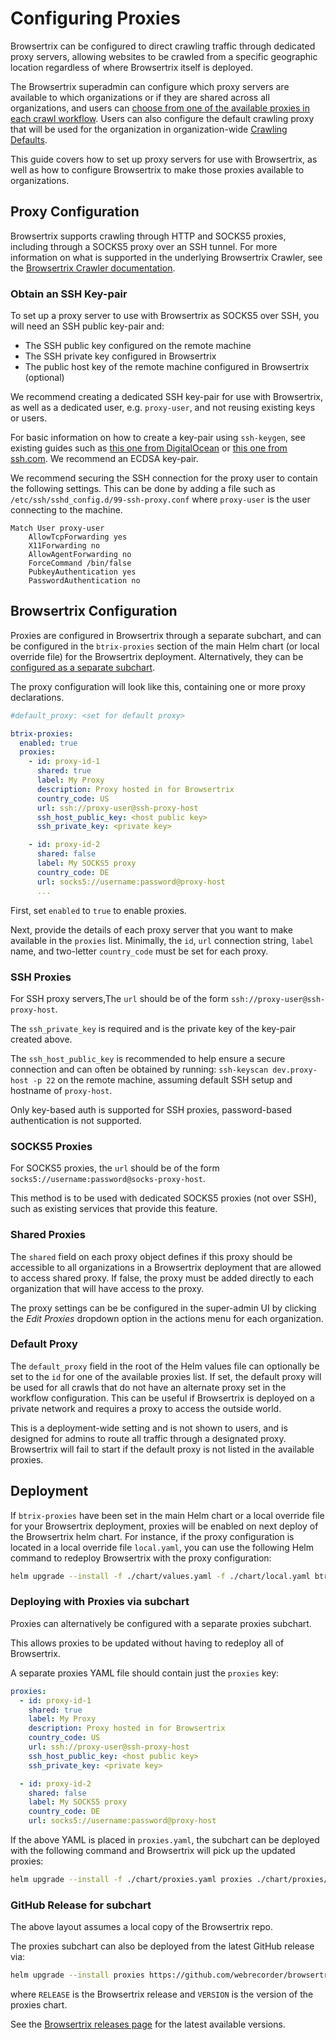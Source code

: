 # Configuring Proxies

Browsertrix can be configured to direct crawling traffic through dedicated proxy servers, allowing websites to be crawled from a specific geographic location regardless of where Browsertrix itself is deployed.

The Browsertrix superadmin can configure which proxy servers are available to which organizations or if they are shared across all organizations, and users can [choose from one of the available proxies in each crawl workflow](../user-guide/workflow-setup.md#proxy). Users can also configure the default crawling proxy that will be used for the organization in organization-wide [Crawling Defaults](../user-guide/org-settings.md#crawling-defaults).

This guide covers how to set up proxy servers for use with Browsertrix, as well as how to configure Browsertrix to make those proxies available to organizations.

## Proxy Configuration

Browsertrix supports crawling through HTTP and SOCKS5 proxies, including through a SOCKS5 proxy over an SSH tunnel. For more information on what is supported in the underlying Browsertrix Crawler, see the [Browsertrix Crawler documentation](https://crawler.docs.browsertrix.com/user-guide/proxies/).

### Obtain an SSH Key-pair

To set up a proxy server to use with Browsertrix as SOCKS5 over SSH, you will need an SSH public key-pair and:

- The SSH public key configured on the remote machine
- The SSH private key configured in Browsertrix
- The public host key of the remote machine configured in Browsertrix (optional)

We recommend creating a dedicated SSH key-pair for use with Browsertrix, as well as a dedicated user, e.g. `proxy-user`, and not reusing existing keys or users.

For basic information on how to create a key-pair using `ssh-keygen`, see existing guides such as [this one from DigitalOcean](https://www.digitalocean.com/community/tutorials/how-to-configure-ssh-key-based-authentication-on-a-linux-server) or [this one from ssh.com](https://www.ssh.com/academy/ssh/keygen). We recommend an ECDSA key-pair.

We recommend securing the SSH connection for the proxy user to contain the following settings. This can be done by adding a file such as `/etc/ssh/sshd_config.d/99-ssh-proxy.conf` where `proxy-user` is the user connecting to the machine.

```
Match User proxy-user
    AllowTcpForwarding yes
    X11Forwarding no
    AllowAgentForwarding no
    ForceCommand /bin/false
    PubkeyAuthentication yes
    PasswordAuthentication no
```

## Browsertrix Configuration

Proxies are configured in Browsertrix through a separate subchart, and can be configured in the `btrix-proxies` section of the main Helm chart (or local override file) for the Browsertrix deployment. Alternatively, they can be [configured as a separate subchart](#deploying-with-proxies-via-subchart).

The proxy configuration will look like this, containing one or more proxy declarations.

```yaml
#default_proxy: <set for default proxy>

btrix-proxies:
  enabled: true
  proxies:
    - id: proxy-id-1
      shared: true
      label: My Proxy
      description: Proxy hosted in for Browsertrix
      country_code: US
      url: ssh://proxy-user@ssh-proxy-host
      ssh_host_public_key: <host public key>
      ssh_private_key: <private key>

    - id: proxy-id-2
      shared: false
      label: My SOCKS5 proxy
      country_code: DE
      url: socks5://username:password@proxy-host
      ...
```

First, set `enabled` to `true` to enable proxies.

Next, provide the details of each proxy server that you want to make available in the `proxies` list. Minimally, the `id`, `url` connection string, `label` name, and two-letter `country_code` must be set for each proxy.

### SSH Proxies

For SSH proxy servers,The `url` should be of the form `ssh://proxy-user@ssh-proxy-host`.  

The `ssh_private_key` is required and is the private key of the key-pair created above.

The `ssh_host_public_key` is recommended to help ensure a secure connection and can often be obtained by running: `ssh-keyscan dev.proxy-host -p 22` on the remote machine, assuming default SSH setup and hostname of `proxy-host`.

Only key-based auth is supported for SSH proxies, password-based authentication is not supported.

### SOCKS5 Proxies

For SOCKS5 proxies, the `url` should be of the form `socks5://username:password@socks-proxy-host`.

This method is to be used with dedicated SOCKS5 proxies (not over SSH), such as existing services that provide this feature.

### Shared Proxies

The `shared` field on each proxy object defines if this proxy should be accessible to all organizations in a Browsertrix deployment that are allowed to access shared proxy. If false, the proxy must be added directly to each organization that will have access to the proxy.

The proxy settings can be be configured in the super-admin UI by clicking the _Edit Proxies_ dropdown option in the actions menu for each organization.

### Default Proxy

The `default_proxy` field in the root of the Helm values file can optionally be set to the `id` for one of the available proxies list. If set, the default proxy will be used for all crawls that do not have an alternate proxy set in the workflow configuration. This can be useful if Browsertrix is deployed on a private network and requires a proxy to access the outside world.

This is a deployment-wide setting and is not shown to users, and is designed for admins to route all traffic through a designated proxy. Browsertrix will fail to start if the default proxy is not listed in the available proxies.

## Deployment

If `btrix-proxies` have been set in the main Helm chart or a local override file for your Browsertrix deployment, proxies will be enabled on next deploy of the Browsertrix helm chart. For instance, if the proxy configuration is located in a local override file `local.yaml`, you can use the following Helm command to redeploy Browsertrix with the proxy configuration:

```sh
helm upgrade --install -f ./chart/values.yaml -f ./chart/local.yaml btrix ./chart/
```

### Deploying with Proxies via subchart

Proxies can alternatively be configured with a separate proxies subchart.

This allows proxies to be updated without having to redeploy all of Browsertrix.

A separate proxies YAML file should contain just the `proxies` key:

```yaml
proxies:
  - id: proxy-id-1
    shared: true
    label: My Proxy
    description: Proxy hosted in for Browsertrix
    country_code: US
    url: ssh://proxy-user@ssh-proxy-host
    ssh_host_public_key: <host public key>
    ssh_private_key: <private key>

  - id: proxy-id-2
    shared: false
    label: My SOCKS5 proxy
    country_code: DE
    url: socks5://username:password@proxy-host
```

If the above YAML is placed in `proxies.yaml`, the subchart can be deployed with the following command and Browsertrix will pick up the updated proxies:

```sh
helm upgrade --install -f ./chart/proxies.yaml proxies ./chart/proxies/
```

### GitHub Release for subchart

The above layout assumes a local copy of the Browsertrix repo.

The proxies subchart can also be deployed from the latest GitHub release via:

```sh
helm upgrade --install proxies https://github.com/webrecorder/browsertrix/releases/download/RELEASE/btrix-proxies-VERSION.tgz
```

where `RELEASE` is the Browsertrix release and `VERSION` is the version of the proxies chart.

See the [Browsertrix releases page](https://github.com/webrecorder/browsertrix/releases) for the latest available versions.
